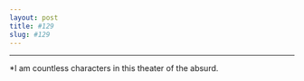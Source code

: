 ```yaml
---
layout: post
title: #129
slug: #129
---
```

---
<p class="description" style="text-align: justify;">
*I am countless characters in this theater of the absurd.
<br>
<br>
